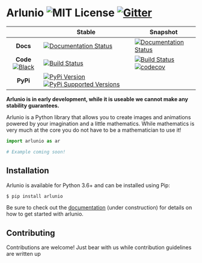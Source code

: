 # Arlunio  ![MIT License](https://img.shields.io/github/license/alcarney/arlunio.svg)  [![Gitter](https://badges.gitter.im/arlunio-py/Lobby.svg)](https://gitter.im/arlunio-py/Lobby?utm_source=badge&utm_medium=badge&utm_campaign=pr-badge&utm_content=badge)
|   | **Stable** | **Snapshot** |
|:-------------:|----|----|
| **Docs** | [![Documentation Status](https://readthedocs.org/projects/arlunio/badge/?version=stable)](https://arlunio.readthedocs.io/en/stable/?badge=stable) | [![Documentation Status](https://readthedocs.org/projects/arlunio/badge/?version=latest)](https://arlunio.readthedocs.io/en/latest/?badge=latest)|
| **Code**  [![Black](https://img.shields.io/badge/code%20style-black-000000.svg)](https://github.com/ambv/black) | [![Build Status](https://github.com/swyddfa/arlunio/workflows/Python%20Release/badge.svg?branch=master)](https://github.com/swyddfa/arlunio/workflows/Python%20Release/badge.svg?branch=master) | [![Build Status](https://github.com/swyddfa/arlunio/workflows/Python%20Release/badge.svg?branch=develop)](https://github.com/swyddfa/arlunio/workflows/Python%20Release/badge.svg?branch=develop)[![codecov](https://codecov.io/gh/swyddfa/arlunio/branch/develop/graph/badge.svg)](https://codecov.io/gh/swyddfa/arlunio)|
| **PyPi** | [![PyPi Version](https://img.shields.io/pypi/v/arlunio.svg)](https://pypi.org/project/arlunio) [![PyPi Supported Versions](https://img.shields.io/pypi/pyversions/arlunio.svg)](https://pypi.org/project/arlunio)|


**Arlunio is in early development, while it is useable we cannot make any
stability guarantees.**

Arlunio is a Python library that allows you to create images and animations
powered by your imagination and a little mathematics. While mathematics is very
much at the core you do not have to be a mathematician to use it!


```python
import arlunio as ar

# Example coming soon!
```

## Installation

Arlunio is available for Python 3.6+ and can be installed using Pip:

```sh
$ pip install arlunio
```

Be sure to check out the [documentation](https://arlunio.readthedocs.io/en/latest/)
(under construction) for details on how to get started with arlunio.

## Contributing

Contributions are welcome! Just bear with us while contribution guidelines are
written up
